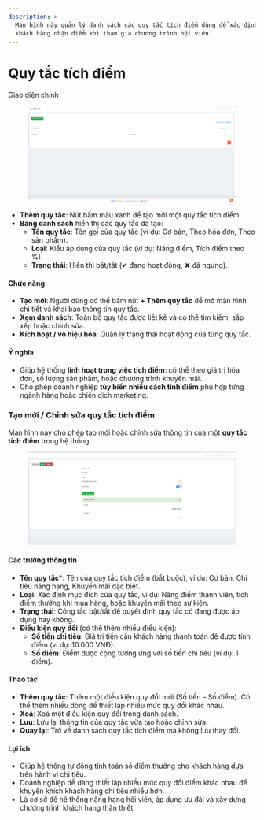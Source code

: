 ```yaml
---
description: >-
  Màn hình này quản lý danh sách các quy tắc tích điểm dùng để xác định cách
  khách hàng nhận điểm khi tham gia chương trình hội viên.
---
```


# Quy tắc tích điểm

Giao diện chính

<figure><img src="../.gitbook/assets/image (28).png" alt=""><figcaption></figcaption></figure>

* **Thêm quy tắc**: Nút bấm màu xanh để tạo mới một quy tắc tích điểm.
* **Bảng danh sách** hiển thị các quy tắc đã tạo:
  * **Tên quy tắc**: Tên gọi của quy tắc (ví dụ: Cơ bản, Theo hóa đơn, Theo sản phẩm).
  * **Loại**: Kiểu áp dụng của quy tắc (ví dụ: Nâng điểm, Tích điểm theo %).
  * **Trạng thái**: Hiển thị bật/tắt (✔ đang hoạt động, ✘ đã ngưng).

#### Chức năng

* **Tạo mới**: Người dùng có thể bấm nút **+ Thêm quy tắc** để mở màn hình chi tiết và khai báo thông tin quy tắc.
* **Xem danh sách**: Toàn bộ quy tắc được liệt kê và có thể tìm kiếm, sắp xếp hoặc chỉnh sửa.
* **Kích hoạt / vô hiệu hóa**: Quản lý trạng thái hoạt động của từng quy tắc.

#### Ý nghĩa

* Giúp hệ thống **linh hoạt trong việc tích điểm**: có thể theo giá trị hóa đơn, số lượng sản phẩm, hoặc chương trình khuyến mãi.
* Cho phép doanh nghiệp **tùy biến nhiều cách tính điểm** phù hợp từng ngành hàng hoặc chiến dịch marketing.



### Tạo mới / Chỉnh sửa quy tắc tích điểm

Màn hình này cho phép tạo mới hoặc chỉnh sửa thông tin của một **quy tắc tích điểm** trong hệ thống.

<figure><img src="../.gitbook/assets/image.png" alt=""><figcaption></figcaption></figure>

#### Các trường thông tin

* **Tên quy tắc**\*: Tên của quy tắc tích điểm (bắt buộc), ví dụ: Cơ bản, Chi tiêu nâng hạng, Khuyến mãi đặc biệt.
* **Loại**: Xác định mục đích của quy tắc, ví dụ: Nâng điểm thành viên, tích điểm thưởng khi mua hàng, hoặc khuyến mãi theo sự kiện.
* **Trạng thái**: Công tắc bật/tắt để quyết định quy tắc có đang được áp dụng hay không.
* **Điều kiện quy đổi** (có thể thêm nhiều điều kiện):
  * **Số tiền chi tiêu**: Giá trị tiền cần khách hàng thanh toán để được tính điểm (ví dụ: 10.000 VNĐ).
  * **Số điểm**: Điểm được cộng tương ứng với số tiền chi tiêu (ví dụ: 1 điểm).

#### Thao tác

* **Thêm quy tắc**: Thêm một điều kiện quy đổi mới (Số tiền – Số điểm). Có thể thêm nhiều dòng để thiết lập nhiều mức quy đổi khác nhau.
* **Xoá**: Xoá một điều kiện quy đổi trong danh sách.
* **Lưu**: Lưu lại thông tin của quy tắc vừa tạo hoặc chỉnh sửa.
* **Quay lại**: Trở về danh sách quy tắc tích điểm mà không lưu thay đổi.

#### Lợi ích

* Giúp hệ thống tự động tính toán số điểm thưởng cho khách hàng dựa trên hành vi chi tiêu.
* Doanh nghiệp dễ dàng thiết lập nhiều mức quy đổi điểm khác nhau để khuyến khích khách hàng chi tiêu nhiều hơn.
* Là cơ sở để hệ thống nâng hạng hội viên, áp dụng ưu đãi và xây dựng chương trình khách hàng thân thiết.
